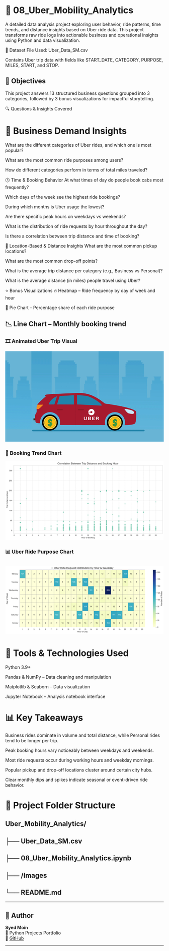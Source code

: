 # 🚕 08_Uber_Mobility_Analytics


A detailed data analysis project exploring user behavior, ride patterns, time trends, and distance insights based on Uber ride data. This project transforms raw ride logs into actionable business and operational insights using Python and data visualization.

📂 Dataset
File Used: Uber_Data_SM.csv

Contains Uber trip data with fields like START_DATE, CATEGORY, PURPOSE, MILES, START, and STOP.

## 🎯 Objectives
This project answers 13 structured business questions grouped into 3 categories, followed by 3 bonus visualizations for impactful storytelling.

🔍 Questions & Insights Covered
# 🚗 Business Demand Insights
What are the different categories of Uber rides, and which one is most popular?

What are the most common ride purposes among users?

How do different categories perform in terms of total miles traveled?

🕒 Time & Booking Behavior
At what times of day do people book cabs most frequently?

Which days of the week see the highest ride bookings?

During which months is Uber usage the lowest?

Are there specific peak hours on weekdays vs weekends?

What is the distribution of ride requests by hour throughout the day?

Is there a correlation between trip distance and time of booking?

📍 Location-Based & Distance Insights
What are the most common pickup locations?

What are the most common drop-off points?

What is the average trip distance per category (e.g., Business vs Personal)?

What is the average distance (in miles) people travel using Uber?

⭐ Bonus Visualizations
🔥 Heatmap – Ride frequency by day of week and hour

🥧 Pie Chart – Percentage share of each ride purpose

📉 Line Chart – Monthly booking trend
--
### 🎞️ Animated Uber Trip Visual
![Uber Animated GIF](https://github.com/Syed-Moinuddin2025/python_projects_analyses/blob/main/8_Uber_%20Analysis/Images/Uber.gif?raw=true)

### 🚕 Booking Trend Chart
![Booking Trend](https://github.com/Syed-Moinuddin2025/python_projects_analyses/blob/main/8_Uber_%20Analysis/Images/booking.png?raw=true)

### 📊 Uber Ride Purpose Chart
![Ride Purpose](https://github.com/Syed-Moinuddin2025/python_projects_analyses/blob/main/8_Uber_%20Analysis/Images/uber1.png?raw=true)
--
# 🧰 Tools & Technologies Used
Python 3.9+

Pandas & NumPy – Data cleaning and manipulation

Matplotlib & Seaborn – Data visualization

Jupyter Notebook – Analysis notebook interface

# 📊 Key Takeaways
Business rides dominate in volume and total distance, while Personal rides tend to be longer per trip.

Peak booking hours vary noticeably between weekdays and weekends.

Most ride requests occur during working hours and weekday mornings.

Popular pickup and drop-off locations cluster around certain city hubs.

Clear monthly dips and spikes indicate seasonal or event-driven ride behavior.

# 📁 Project Folder Structure

## Uber_Mobility_Analytics/
## ├── Uber_Data_SM.csv               
## ├── 08_Uber_Mobility_Analytics.ipynb    
## ├── /Images                        
## └── README.md                       


---

## 👤 Author

**Syed Moin**  
📘 Python Projects Portfolio  
🔗 [GitHub](https://github.com/Syed-Moinuddin2025)  


---
